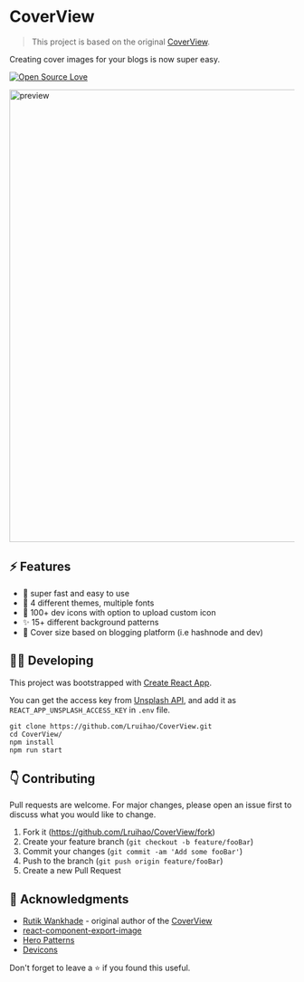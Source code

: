 # CoverView

> This project is based on the original [CoverView](https://github.com/Lruihao/CoverView).

Creating cover images for your blogs is now super easy.

[![Open Source Love](https://badges.frapsoft.com/os/v1/open-source.svg?v=103)](https://github.com/Lruihao/CoverView)

<img src="https://user-images.githubusercontent.com/47467468/175771056-bf7fa9a0-801b-4887-80b5-169735923d64.png" height="auto" width="800px" margin="20px" alt="preview">

## ⚡ Features

- 🚀 super fast and easy to use
- 🌈 4 different themes, multiple fonts
- 🌠 100+ dev icons with option to upload custom icon
- ✨ 15+ different background patterns
- 💾 Cover size based on blogging platform (i.e hashnode and dev)

## 👩‍💻 Developing

This project was bootstrapped with [Create React App](https://github.com/facebook/create-react-app).

You can get the access key from [Unsplash API](https://unsplash.com/developers), and add it as `REACT_APP_UNSPLASH_ACCESS_KEY` in `.env` file.

```shell
git clone https://github.com/Lruihao/CoverView.git
cd CoverView/
npm install
npm run start
```

## 👇 Contributing

Pull requests are welcome. For major changes, please open an issue first to discuss what you would like to change.

1. Fork it (<https://github.com/Lruihao/CoverView/fork>)
2. Create your feature branch (`git checkout -b feature/fooBar`)
3. Commit your changes (`git commit -am 'Add some fooBar'`)
4. Push to the branch (`git push origin feature/fooBar`)
5. Create a new Pull Request

## 🙏 Acknowledgments

- [Rutik Wankhade](https://github.com/rutikwankhade) - original author of the [CoverView](https://github.com/Lruihao/CoverView)
- [react-component-export-image](https://www.npmjs.com/package/react-component-export-image)
- [Hero Patterns](https://www.heropatterns.com/)
- [Devicons](https://github.com/devicons/devicon)

Don't forget to leave a ⭐ if you found this useful.
